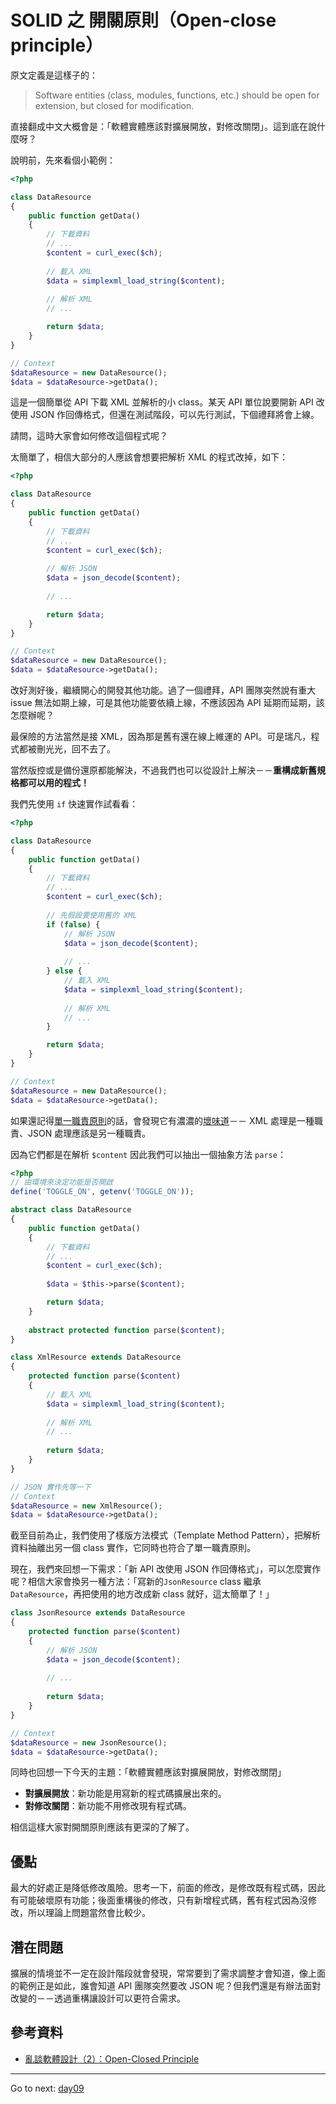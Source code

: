 # SOLID 之 開關原則（Open-close principle）

原文定義是這樣子的：

> Software entities (class, modules, functions, etc.) should be open for extension, but closed for modification.

直接翻成中文大概會是：「軟體實體應該對擴展開放，對修改關閉」。這到底在說什麼呀？

說明前，先來看個小範例：

```php
<?php

class DataResource
{
    public function getData()
    {
        // 下載資料
        // ...
        $content = curl_exec($ch);
        
        // 載入 XML
        $data = simplexml_load_string($content);
        
        // 解析 XML
        // ...

        return $data;
    }
}

// Context
$dataResource = new DataResource();
$data = $dataResource->getData();
```

這是一個簡單從 API 下載 XML 並解析的小 class。某天 API 單位說要開新 API 改使用 JSON 作回傳格式，但還在測試階段，可以先行測試，下個禮拜將會上線。

請問，這時大家會如何修改這個程式呢？

太簡單了，相信大部分的人應該會想要把解析 XML 的程式改掉，如下：

```php
<?php

class DataResource
{
    public function getData()
    {
        // 下載資料
        // ...
        $content = curl_exec($ch);
        
        // 解析 JSON
        $data = json_decode($content);
        
        // ...

        return $data;
    }
}

// Context
$dataResource = new DataResource();
$data = $dataResource->getData();
```

改好測好後，繼續開心的開發其他功能。過了一個禮拜，API 團隊突然說有重大 issue 無法如期上線，可是其他功能要依續上線，不應該因為 API 延期而延期，該怎麼辦呢？

最保險的方法當然是接 XML，因為那是舊有還在線上維運的 API。可是瑞凡，程式都被刪光光，回不去了。

當然版控或是備份還原都能解決，不過我們也可以從設計上解決－－**重構成新舊規格都可以用的程式！**

我們先使用 `if` 快速實作試看看：

```php
<?php

class DataResource
{
    public function getData()
    {
        // 下載資料
        // ...
        $content = curl_exec($ch);
        
        // 先假設要使用舊的 XML
        if (false) {
            // 解析 JSON
            $data = json_decode($content);
            
            // ...
        } else {
            // 載入 XML
            $data = simplexml_load_string($content);
            
            // 解析 XML
            // ...
        }

        return $data;
    }
}

// Context
$dataResource = new DataResource();
$data = $dataResource->getData();
```

如果還記得[單一職責原則][Day 7]的話，會發現它有濃濃的[壞味道][Day 4]－－ XML 處理是一種職責、JSON 處理應該是另一種職責。

因為它們都是在解析 `$content` 因此我們可以抽出一個抽象方法 `parse`：

```php
<?php
// 由環境來決定功能是否開啟
define('TOGGLE_ON', getenv('TOGGLE_ON'));

abstract class DataResource
{
    public function getData()
    {
        // 下載資料
        // ...
        $content = curl_exec($ch);
        
        $data = $this->parse($content);

        return $data;
    }
    
    abstract protected function parse($content); 
}

class XmlResource extends DataResource
{
    protected function parse($content)
    {
        // 載入 XML
        $data = simplexml_load_string($content);
        
        // 解析 XML
        // ...
        
        return $data;
    }
}

// JSON 實作先等一下
// Context
$dataResource = new XmlResource();
$data = $dataResource->getData();
```

截至目前為止，我們使用了樣版方法模式（Template Method Pattern），把解析資料抽離出另一個 class 實作，它同時也符合了單一職責原則。

現在，我們來回想一下需求：「新 API 改使用 JSON 作回傳格式」，可以怎麼實作呢？相信大家會換另一種方法：「寫新的`JsonResource` class 繼承 `DataResource`，再把使用的地方改成新 class 就好，這太簡單了！」

```php
class JsonResource extends DataResource
{
    protected function parse($content)
    {
        // 解析 JSON
        $data = json_decode($content);
        
        // ...
        
        return $data;
    }
}

// Context
$dataResource = new JsonResource();
$data = $dataResource->getData();
```

同時也回想一下今天的主題：「軟體實體應該對擴展開放，對修改關閉」

* **對擴展開放**：新功能是用寫新的程式碼擴展出來的。
* **對修改關閉**：新功能不用修改現有程式碼。

相信這樣大家對開關原則應該有更深的了解了。

## 優點

最大的好處正是降低修改風險。思考一下，前面的修改，是修改既有程式碼，因此有可能破壞原有功能；後面重構後的修改，只有新增程式碼，舊有程式因為沒修改，所以理論上問題當然會比較少。

## 潛在問題

擴展的情境並不一定在設計階段就會發現，常常要到了需求調整才會知道，像上面的範例正是如此，誰會知道 API 團隊突然要改 JSON 呢？但我們還是有辦法面對改變的－－透過重構讓設計可以更符合需求。

## 參考資料

* [亂談軟體設計（2）：Open-Closed Principle](http://teddy-chen-tw.blogspot.tw/2011/12/2.html)

* * *
Go to next:
[day09](./day09.md)

[Day 4]: day04.md
[Day 7]: day07.md
